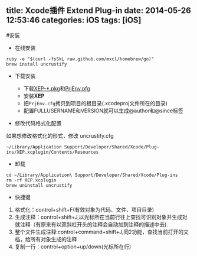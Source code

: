 title: Xcode插件 Extend Plug-in
date: 2014-05-26 12:53:46
categories: iOS
tags: [iOS]
---
#安装
- 在线安装
```
ruby -e "$(curl -fsSkL raw.github.com/mxcl/homebrew/go)"
brew install uncrustify
```
- 下载安装
	+ 下载[XEP-*.pkg](https://raw.github.com/Centny/XEP/master/Publish/XEP-v1.2.0.pkg)和[PrjEnv.pfg](https://raw.github.com/Centny/XEP/master/Publish/PrjEnv.cfg)
	+ 安装**XEP**
	+ 把`PrjEnv.cfg`拷贝到项目的根目录(.xcodeproj文件所在的目录)
	+ 配置FULLUSERNAME和VERSION就可以生成@author和@since标签

- 修改代码格式化配置

如果想修改格式化的形式，修改 uncrustify.cfg

`~/Library/Application Support/Developer/Shared/Xcode/Plug-ins/XEP.xcplugin/Contents/Resources`

- 卸载
```
cd ~/Library/Application\ Support/Developer/Shared/Xcode/Plug-ins
rm -rf XEP.xcplugin
brew uninstall uncrustify
```

- 快捷键
1. 格式化：control+shift+F(有效对象为代码、文件、项目目录)
2. 生成注释：control+shift+J,以光标所在当前行往上查找可识别对象并生成对就注释（有原来有以双斜杠开头的注释会自动加到注释的描述中去).
3. 整个文件生成注释:control+command+shift+J,同2功能，查找当前打开的文档，给所有对象生成的注释 
4. 复制一行：control+option+up/down(光标所在行)
